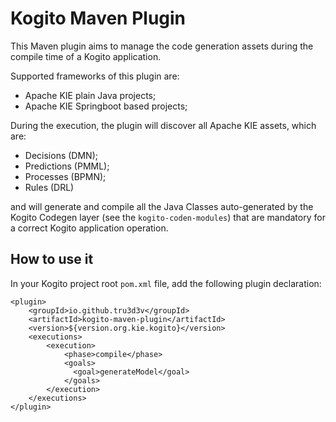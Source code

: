 <!--
  Licensed to the Apache Software Foundation (ASF) under one
  or more contributor license agreements.  See the NOTICE file
  distributed with this work for additional information
  regarding copyright ownership.  The ASF licenses this file
  to you under the Apache License, Version 2.0 (the
  "License"); you may not use this file except in compliance
  with the License.  You may obtain a copy of the License at

    http://www.apache.org/licenses/LICENSE-2.0

  Unless required by applicable law or agreed to in writing,
  software distributed under the License is distributed on an
  "AS IS" BASIS, WITHOUT WARRANTIES OR CONDITIONS OF ANY
  KIND, either express or implied.  See the License for the
  specific language governing permissions and limitations
  under the License.
  -->

# Kogito Maven Plugin

This Maven plugin aims to manage the code generation assets during the compile time of a Kogito application.

Supported frameworks of this plugin are:
- Apache KIE plain Java projects;
- Apache KIE Springboot based projects;

During the execution, the plugin will discover all Apache KIE assets, which are:
- Decisions (DMN);
- Predictions (PMML);
- Processes (BPMN);
- Rules (DRL)
  
and will generate and compile all the Java Classes auto-generated by the Kogito Codegen layer 
(see the `kogito-coden-modules`) that are mandatory for a correct Kogito application operation.

## How to use it

In your Kogito project root `pom.xml` file, add the following plugin declaration:

```      
<plugin>
    <groupId>io.github.tru3d3v</groupId>
    <artifactId>kogito-maven-plugin</artifactId>
    <version>${version.org.kie.kogito}</version>
    <executions>
        <execution>
            <phase>compile</phase>
            <goals>
              <goal>generateModel</goal>
            </goals>
        </execution>
    </executions>
</plugin>
```